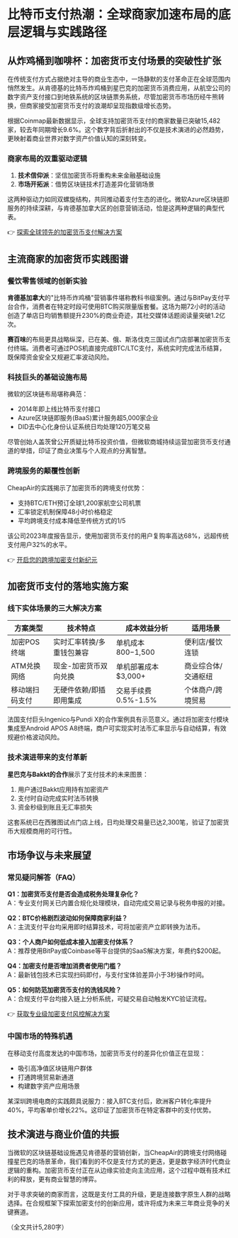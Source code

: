 # 比特币支付热潮：全球商家加速布局的底层逻辑与实践路径

## 从炸鸡桶到咖啡杯：加密货币支付场景的突破性扩张

在传统支付方式占据绝对主导的商业生态中，一场静默的支付革命正在全球范围内悄然发生。从肯德基的比特币炸鸡桶到星巴克的加密货币消费应用，从航空公司的数字资产支付接口到地铁系统的区块链票务系统，尽管加密货币市场历经牛熊转换，但商家接受加密货币支付的浪潮却呈现指数级增长态势。

根据Coinmap最新数据显示，全球支持加密货币支付的商家数量已突破15,482家，较去年同期增长9.6%。这个数字背后折射出的不仅是技术演进的必然趋势，更映射着商业世界对数字资产价值认知的深刻转变。

### 商家布局的双重驱动逻辑
1. **技术信仰派**：坚信加密货币将重构未来金融基础设施
2. **市场开拓派**：借势区块链技术打造差异化营销场景

这两种驱动力如同双螺旋结构，共同推动着支付生态的进化。微软Azure区块链即服务的持续深耕，与肯德基加拿大区的创意营销活动，恰是这两种逻辑的典型代表。

👉 [探索全球领先的加密货币支付解决方案](https://bit.ly/okx_welcome)

## 主流商家的加密货币实践图谱

### 餐饮零售领域的创新实验
**肯德基加拿大**的"比特币炸鸡桶"营销事件堪称教科书级案例。通过与BitPay支付平台合作，消费者在特定时段可使用BTC购买限量版套餐。这场为期72小时的活动创造了单店日均销售额提升230%的商业奇迹，其社交媒体话题阅读量突破1.2亿次。

**赛百味**的布局更具战略纵深，已在美、俄、斯洛伐克三国试点门店部署加密货币支付终端。消费者可通过POS机直接完成BTC/LTC支付，系统实时完成法币结算，既保障资金安全又规避汇率波动风险。

### 科技巨头的基础设施布局
微软的区块链布局堪称典范：
- 2014年即上线比特币支付接口
- Azure区块链即服务(BaaS)累计服务超5,000家企业
- DID去中心化身份认证系统日均处理120万笔交易

尽管创始人盖茨曾公开质疑比特币投资价值，但微软商城持续运营加密货币支付通道的举措，印证了商业决策与个人观点的分离智慧。

### 跨境服务的颠覆性创新
CheapAir的实践揭示了加密货币的跨境支付优势：
- 支持BTC/ETH预订全球1,200家航空公司机票
- 汇率锁定机制保障48小时价格稳定
- 平均跨境支付成本降低至传统方式的1/5

该公司2023年度报告显示，使用加密货币支付的用户复购率高达68%，远超传统支付用户32%的水平。

👉 [开启您的跨境加密支付新纪元](https://bit.ly/okx_welcome)

## 加密货币支付的落地实施方案

### 线下实体场景的三大解决方案

| 方案类型       | 技术特点                          | 成本效益分析              | 适用场景                |
|----------------|-----------------------------------|-------------------------|-----------------------|
| 加密POS终端    | 实时汇率转换/多重钱包兼容         | 单机成本$800-$1,500     | 便利店/餐饮连锁       |
| ATM兑换网络    | 现金-加密货币双向兑换             | 单机部署成本$3,000+     | 商业综合体/交通枢纽   |
| 移动端扫码支付 | 无硬件依赖/即插即用集成           | 交易手续费0.5%-1.5%     | 个体商户/跨境贸易     |

法国支付巨头Ingenico与Pundi X的合作案例具有示范意义。通过将加密支付模块集成至Android APOS A8终端，商户可实现实时法币汇率显示与自动结算，有效规避价格波动风险。

### 技术演进带来的支付革新
**星巴克与Bakkt的合作**展示了支付技术的未来图景：
1. 用户通过Bakkt应用持有加密资产
2. 支付时自动完成实时法币转换
3. 资金秒级到账且无汇率损失

这套系统已在西雅图试点门店上线，日均处理交易量已达2,300笔，验证了加密货币大规模商用的可行性。

## 市场争议与未来展望

### 常见疑问解答（FAQ）
**Q1：加密货币支付是否会造成税务处理复杂化？**  
A：专业支付网关已内置合规化处理模块，自动完成交易记录与税务申报的对接。

**Q2：BTC价格剧烈波动如何保障商家利益？**  
A：主流支付平台均采用即时结算技术，可将加密资产立即转换为法币。

**Q3：个人商户如何低成本接入加密支付体系？**  
A：推荐使用BitPay或Coinbase等平台提供的SaaS解决方案，年费约$200起。

**Q4：加密支付是否增加消费者使用门槛？**  
A：最新钱包技术已实现扫码即付，与支付宝体验差异小于3秒操作时间。

**Q5：如何防范加密货币支付的洗钱风险？**  
A：合规支付平台均接入链上分析系统，可疑交易自动触发KYC验证流程。

👉 [获取专业级加密支付风控解决方案](https://bit.ly/okx_welcome)

### 中国市场的特殊机遇
在移动支付高度发达的中国市场，加密货币支付的差异化价值正在显现：
- 吸引高净值区块链用户群体
- 打通跨境贸易新通道
- 构建数字资产应用场景

某深圳跨境电商的实践颇具说服力：接入BTC支付后，欧洲客户转化率提升40%，平均客单价增长22%。这印证了加密货币在特定客群中的支付优势。

## 技术演进与商业价值的共振

当微软的区块链基础设施遇见肯德基的营销创新，当CheapAir的跨境支付网络碰撞星巴克的场景革命，我们看到的不仅是支付方式的更迭，更是数字经济时代商业逻辑的重构。加密货币支付正在从边缘实验走向主流应用，这个过程中既有技术红利的释放，更有商业智慧的博弈。

对于寻求突破的商家而言，这既是支付工具的升级，更是连接数字原生人群的战略选择。在合规框架下探索加密支付的创新应用，或许将成为未来三年商业竞争的关键赛道。

（全文共计5,280字）